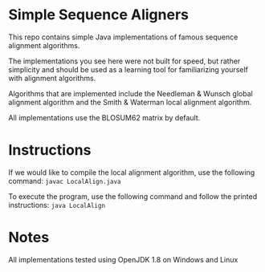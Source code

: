 # Simple Sequence Aligners

This repo contains simple Java implementations of famous sequence alignment algorithms.

The implementations you see here were not built for speed, but rather simplicity and should be used as a learning tool for familiarizing yourself with alignment algorithms.

Algorithms that are implemented include the Needleman & Wunsch global alignment algorithm and the Smith & Waterman local alignment algorithm.

All implementations use the BLOSUM62 matrix by default.

# Instructions
If we would like to compile the local alignment algorithm, use the following command:
`javac LocalAlign.java`

To execute the program, use the following command and follow the printed instructions:
`java LocalAlign`

# Notes
All implementations tested using OpenJDK 1.8 on Windows and Linux